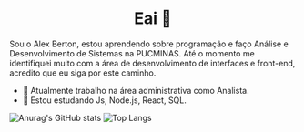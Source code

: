 <h1 align="center">Eai 👋 </h1>


<p>
Sou o Alex Berton, estou aprendendo sobre programação e faço Análise e Desenvolvimento de Sistemas na PUCMINAS.
Até o momento me identifiquei muito com a área de desenvolvimento de interfaces e front-end, acredito que eu siga por este caminho.
</p>

- 🔭 Atualmente trabalho na área administrativa como Analista.
- 🌱 Estou estudando Js, Node.js, React, SQL.

 
![Anurag's GitHub stats](https://github-readme-stats.vercel.app/api?username=AlexBertonn&theme=dark&show_icons=true) ![Top Langs](https://github-readme-stats.vercel.app/api/top-langs/?username=AlexBertonn&layout=compact&theme=dark) 

